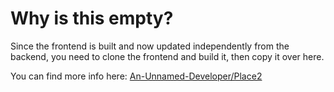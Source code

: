 # Why is this empty?
Since the frontend is built and now updated independently from the backend, you need to clone the frontend and build it, then copy it over here.

You can find more info here: [An-Unnamed-Developer/Place2](https://github.com/An-Unnamed-Developer/Place2/)